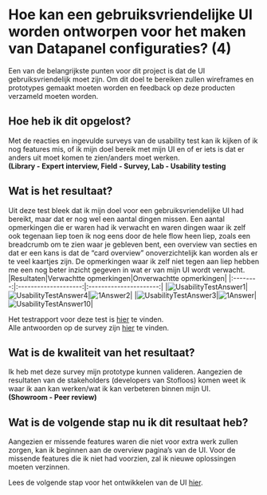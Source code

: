 # Hoe kan een gebruiksvriendelijke UI worden ontworpen voor het maken van Datapanel configuraties? (4)
Een van de belangrijkste punten voor dit project is dat de UI gebruiksvriendelijk moet zijn. Om dit doel te bereiken zullen wireframes en prototypes gemaakt moeten worden en feedback op deze producten verzameld moeten worden.

## Hoe heb ik dit opgelost?
Met de reacties en ingevulde surveys van de usability test kan ik kijken of ik nog features mis, of ik mijn doel bereik met mijn UI en of er iets is dat er anders uit moet komen te zien/anders moet werken.  
**(Library - Expert interview, Field - Survey, Lab - Usability testing**

## Wat is het resultaat?
Uit deze test bleek dat ik mijn doel voor een gebruiksvriendelijke UI had bereikt, maar dat er nog wel een aantal dingen missen. Een aantal opmerkingen die er waren had ik verwacht en waren dingen waar ik zelf ook tegenaan liep toen ik nog eens door de hele flow heen liep, zoals een breadcrumb om te zien waar je gebleven bent, een overview van secties en dat er een kans is dat de “card overview” onoverzichtelijk kan worden als er te veel kaartjes zijn.
De opmerkingen waar ik zelf niet tegen aan liep hebben me een nog beter inzicht gegeven in wat er van mijn UI wordt verwacht. 
|Resultaten|Verwachtte opmerkingen|Onverwachtte opmerkingen|
|:--------:|:--------------------:|:----------------------:|
|![UsabilityTestAnswer1](https://github.com/Timsel1/PortfolioS5/assets/90602424/0c9d0944-9ddf-4857-85db-1ceae15ac36f)|![UsabilityTestAnswer4](https://github.com/Timsel1/PortfolioS5/assets/90602424/a8c4b3fc-942e-4650-b0f2-48da0e39b416)|![1Answer2](https://github.com/Timsel1/PortfolioS5/assets/90602424/9c22dcb7-14ba-437b-9cf7-598e7183779b)|
|![UsabilityTestAnswer3](https://github.com/Timsel1/PortfolioS5/assets/90602424/c7c3b712-35ad-49ca-84af-8bedb4af6a3a)|![1Answer](https://github.com/Timsel1/PortfolioS5/assets/90602424/fd8d6d69-62eb-48d2-a75a-54b8238c93a0)|![UsabilityTestAnswer10](https://github.com/Timsel1/PortfolioS5/assets/90602424/be879f76-d7d8-42e0-a5ed-689b325665fe)|

Het testrapport voor deze test is [hier](../4.%20UI%20Validatie/1.%20UsabilityTestReportPrototype.md) te vinden.  
Alle antwoorden op de survey zijn [hier](https://docs.google.com/spreadsheets/d/1WO5z2uEaF3iVbj06BOAfJkJtl493ftZ-gRXCrJT_GeQ/edit?usp=sharing) te vinden.
 
## Wat is de kwaliteit van het resultaat?
Ik heb met deze survey mijn prototype kunnen valideren. Aangezien de resultaten van de stakeholders (developers van Stofloos) komen weet ik waar ik aan kan werken/wat ik kan verbeteren binnen mijn UI.   
**(Showroom - Peer review)**

## Wat is de volgende stap nu ik dit resultaat heb?
Aangezien er missende features waren die niet voor extra werk zullen zorgen, kan ik beginnen aan de overview pagina’s van de UI. Voor de missende features die ik niet had voorzien, zal ik nieuwe oplossingen moeten verzinnen.

Lees de volgende stap voor het ontwikkelen van de UI [hier](../3.%20UI%20Realisatie/1.%20GeneriekeCards.md).
